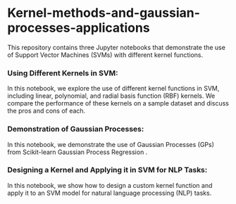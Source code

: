 # Kernel-methods-and-gaussian-processes-applications

This repository contains three Jupyter notebooks that demonstrate the use of Support Vector Machines (SVMs) with different kernel functions.

### Using Different Kernels in SVM: 
In this notebook, we explore the use of different kernel functions in SVM, including linear, polynomial, and radial basis function (RBF) kernels. We compare the performance of these kernels on a sample dataset and discuss the pros and cons of each.

### Demonstration of Gaussian Processes: 
In this notebook, we demonstrate the use of Gaussian Processes (GPs) from Scikit-learn Gaussian Process Regression .

### Designing a Kernel and Applying it in SVM for NLP Tasks: 
In this notebook, we show how to design a custom kernel function and apply it to an SVM model for natural language processing (NLP) tasks. 
